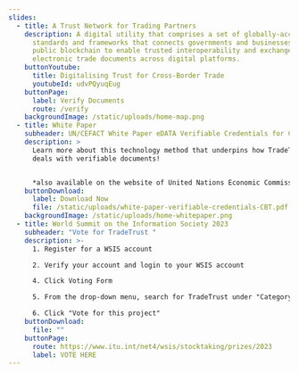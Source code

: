 ```yaml
---
slides:
  - title: A Trust Network for Trading Partners
    description: A digital utility that comprises a set of globally-accepted
      standards and frameworks that connects governments and businesses to a
      public blockchain to enable trusted interoperability and exchanges of
      electronic trade documents across digital platforms.
    buttonYoutube:
      title: Digitalising Trust for Cross-Border Trade
      youtubeId: udvPQyuqEug
    buttonPage:
      label: Verify Documents
      route: /verify
    backgroundImage: /static/uploads/home-map.png
  - title: White Paper
    subheader: UN/CEFACT White Paper eDATA Verifiable Credentials for Cross Border Trade
    description: >
      Learn more about this technology method that underpins how TradeTrust
      deals with verifiable documents!


      *also available on the website of United Nations Economic Commission for Europe (UNECE)
    buttonDownload:
      label: Download Now
      file: /static/uploads/white-paper-verifiable-credentials-CBT.pdf
    backgroundImage: /static/uploads/home-whitepaper.png
  - title: World Summit on the Information Society 2023
    subheader: "Vote for TradeTrust "
    description: >-
      1. Register for a WSIS account

      2. Verify your account and login to your WSIS account

      4. Click Voting Form

      5. From the drop-down menu, search for TradeTrust under "Category 8: AL C7 ICT applications: benefits in all aspects of life: E-Business" 

      6. Click "Vote for this project" 
    buttonDownload:
      file: ""
    buttonPage:
      route: https://www.itu.int/net4/wsis/stocktaking/prizes/2023
      label: VOTE HERE
---
```

